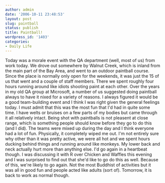 ```yaml
---
author: admin
date: '2006-10-11 23:48:53'
layout: post
slug: paintball
status: publish
title: Paintball!
wordpress_id: '1403'
categories:
- Daily Life
---
```


Today was a morale event with the QA department (well, most of us) from
work today. We drove out somewhere by Walnut Creek, which is inland from
the main part of the Bay Area, and went to an outdoor paintball course.
Since the place is normally only open for the weekends, it was just the
15 of us that went and a couple of staff members. There we spent roughly
four hours running around like idiots shooting paint at each other. Over
the years in my old QA group at Microsoft, a number of us suggested
doing paintball always to have it nixed for a variety of reasons. I
always figured it would be a good team-building event and I think I was
right given the general feelings today. I must admit that this was the
most fun that I'd had in quite some time. I have welts or bruises on a
few parts of my bodies but came through it all relatively intact. Being
shot with paintballs is not pleasent at close range, which is something
people should know before they go to do this (and I did). The teams were
mixed up during the day and I think everyone had a lot of fun.
Physically, it completely wiped me out. I'm not entirely sure why other
than it was pretty active, we were all hot and we spent hours ducking
behind things and running around like monkeys. My lower back and neck
actually hurt more than anything else. I'd go again in a heartbeat
though. I was discussing it with R over Chicken and Waffles this evening
and I was surprised to find out that she'd like to go do this as well.
Because of this, we're likely to go again. Not the most Buddhist of
activities but it was all in good fun and people acted like adults (sort
of). Tomorrow, it is back to work as normal though.
